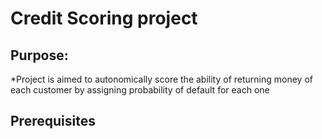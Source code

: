 # Credit Scoring project
## Purpose: 
  *Project is aimed to autonomically score the ability of returning money of each customer by assigning probability of default for each one
## Prerequisites
  
